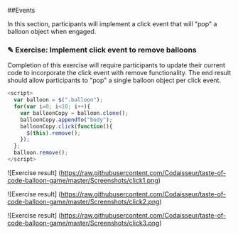 ##Events

In this section, participants will implement a click event that will "pop"
a balloon object when engaged.

### ✎ Exercise: Implement click event to remove balloons

Completion of this exercise will require participants to update their current
code to incorporate the click event with remove functionality. The end result
should allow participants to "pop" a single balloon object per click event.

```javascript
<script>
  var balloon = $(".balloon");
  for(var i=0; i<10; i++){
    var balloonCopy = balloon.clone();
    balloonCopy.appendTo("body");
    balloonCopy.click(function(){
      $(this).remove();
    });
  };
  balloon.remove();
</script>
```

![Exercise result]
(https://raw.githubusercontent.com/Codaisseur/taste-of-code-balloon-game/master/Screenshots/click1.png)

![Exercise result]
(https://raw.githubusercontent.com/Codaisseur/taste-of-code-balloon-game/master/Screenshots/click2.png)

![Exercise result]
(https://raw.githubusercontent.com/Codaisseur/taste-of-code-balloon-game/master/Screenshots/click3.png)
